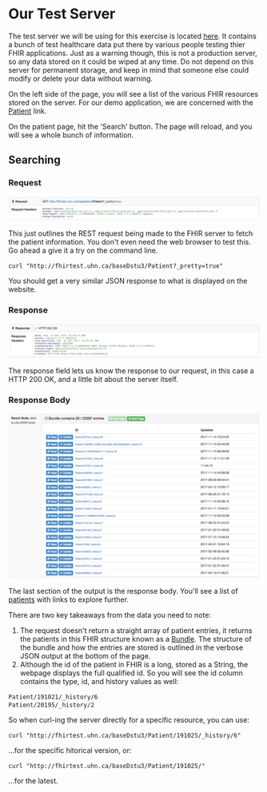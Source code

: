 # Our Test Server

The test server we will be using for this exercise is located [here](http://fhirtest.uhn.ca/). It contains a bunch of test healthcare data put there by various people testing thier FHIR applications. Just as a warning though, this is not a production server, so any data stored on it could be wiped at any time. Do not depend on this server for permanent storage, and keep in mind that someone else could modify or delete your data without warning.

On the left side of the page, you will see a list of the various FHIR resources stored on the server. For our demo application, we are concerned with the [Patient](http://fhirtest.uhn.ca/resource?serverId=home_21&pretty=false&resource=Patient) link.

On the patient page, hit the 'Search' button. The page will reload, and you will see a whole bunch of information.

## Searching

### Request

![alt text][request]

This just outlines the REST request being made to the FHIR server to fetch the patient information. You don't even need the web browser to test this. Go ahead a give it a try on the command line.
```
curl "http://fhirtest.uhn.ca/baseDstu3/Patient?_pretty=true"
```
You should get a very similar JSON response to what is displayed on the website.

### Response

![alt text][response]

The response field lets us know the response to our request, in this case a HTTP 200 OK, and a little bit about the server itself.

### Response Body

![alt text][body]

The last section of the output is the response body. You'll see a list of [patients](https://www.hl7.org/fhir/patient.html) with links to explore further. 

There are two key takeaways from the data you need to note:
1. The request doesn't return a straight array of patient entries, it returns the patients in this FHIR structure known as a [Bundle](https://www.hl7.org/fhir/bundle.html). The structure of the bundle and how the entries are stored is outlined in the verbose JSON output at the bottom of the page.
2. Although the id of the patient in FHIR is a long, stored as a String, the webpage displays the full qualified id. So you will see the id column contains the type, id, and history values as well:
```
Patient/191021/_history/6
Patient/20195/_history/2
```
So when curl-ing the server directly for a specific resource, you can use:
```
curl "http://fhirtest.uhn.ca/baseDstu3/Patient/191025/_history/6" 
```
...for the specific hitorical version, or:
```
curl "http://fhirtest.uhn.ca/baseDstu3/Patient/191025/"
```
...for the latest.

## 

[request]: request.png
[response]: response.png
[body]: body.png
